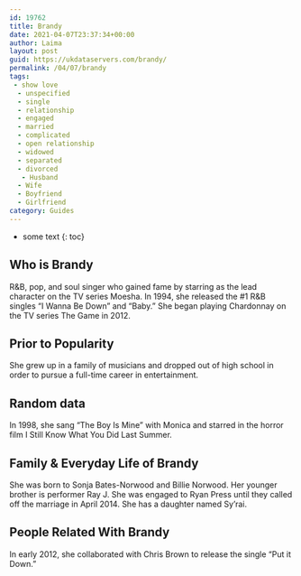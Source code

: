 ```yaml
---
id: 19762
title: Brandy
date: 2021-04-07T23:37:34+00:00
author: Laima
layout: post
guid: https://ukdataservers.com/brandy/
permalink: /04/07/brandy
tags:
 - show love
  - unspecified
  - single
  - relationship
  - engaged
  - married
  - complicated
  - open relationship
  - widowed
  - separated
  - divorced
   - Husband
  - Wife
  - Boyfriend
  - Girlfriend
category: Guides
---
```


* some text
{: toc}


## Who is Brandy
                  
                  
                  
R&B, pop, and soul singer who gained fame by starring as the lead character on the TV series Moesha. In 1994, she released the #1 R&B singles &#8220;I Wanna Be Down&#8221; and &#8220;Baby.&#8221; She began playing Chardonnay on the TV series The Game in 2012. 
                  
              
            
              
            
                
                
                
## Prior to Popularity
                  
                  
                  
She grew up in a family of musicians and dropped out of high school in order to pursue a full-time career in entertainment. 
                  
              
            
              
            
                
                
                
## Random data
                  
                  
                  
In 1998, she sang &#8220;The Boy Is Mine&#8221; with Monica and starred in the horror film I Still Know What You Did Last Summer.
                  
              
            
              
            
                
                
                
## Family & Everyday Life of Brandy
                  
                  
                  
She was born to Sonja Bates-Norwood and Billie Norwood. Her younger brother is performer Ray J. She was engaged to Ryan Press until they called off the marriage in April 2014. She has a daughter named Sy&#8217;rai.
                  
              
            
              
            
                
                
                
## People Related With Brandy
                  
                  
                  
In early 2012, she collaborated with Chris Brown to release the single &#8220;Put it Down.&#8221;
                  
              
            
              
            
                
              
            
              
              
            
            
              
            
          
          
          